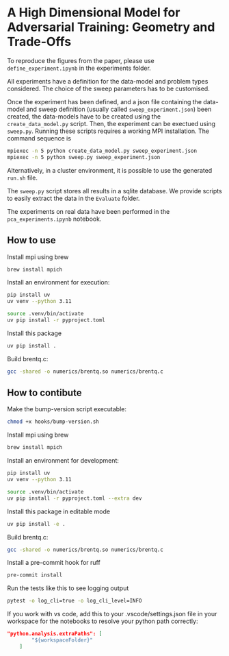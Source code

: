 # A High Dimensional Model for Adversarial Training: Geometry and Trade-Offs


To reproduce the figures from the paper, please use `define_experiment.ipynb` in the experiments folder.

All experiments have a definition for the data-model and problem types considered. The choice of the sweep parameters has to be customised.

Once the experiment has been defined, and a json file containing the data-model and sweep definition (usually called `sweep_experiment.json`) been created, the data-models have to be created using the `create_data_model.py` script.
Then, the experiment can be exectued using `sweep.py`.
Running these scripts requires a working MPI installation. The command sequence is
```bash
mpiexec -n 5 python create_data_model.py sweep_experiment.json
mpiexec -n 5 python sweep.py sweep_experiment.json
```
Alternatively, in a cluster environment, it is possible to use the generated `run.sh` file.

The `sweep.py` script stores all results in a sqlite database. We provide scripts to easily extract the data in the `Evaluate` folder.

The experiments on real data have been performed in the `pca_experiments.ipynb` notebook.


## How to use

Install mpi using brew
```bash
brew install mpich
```

Install an environment for execution:
```bash
pip install uv
uv venv --python 3.11

source .venv/bin/activate
uv pip install -r pyproject.toml
```

Install this package
```bash
uv pip install .
```

Build brentq.c:
```bash
gcc -shared -o numerics/brentq.so numerics/brentq.c
```

## How to contibute

Make the bump-version script executable:
```bash
chmod +x hooks/bump-version.sh
```

Install mpi using brew
```bash
brew install mpich
```

Install an environment for development:
```bash
pip install uv
uv venv --python 3.11

source .venv/bin/activate
uv pip install -r pyproject.toml --extra dev
```

Install this package in editable mode
```bash
uv pip install -e .
```

Build brentq.c:
```bash
gcc -shared -o numerics/brentq.so numerics/brentq.c
```

Install a pre-commit hook for ruff
```bash
pre-commit install
```


Run the tests like this to see logging output
```bash
pytest -o log_cli=true -o log_cli_level=INFO
```


If you work with vs code, add this to your .vscode/settings.json file in your workspace for the notebooks to resolve your python path correctly:
```json
"python.analysis.extraPaths": [
        "${workspaceFolder}"
    ]
```